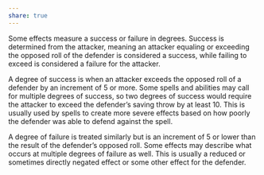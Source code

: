 ```yaml
---
share: true
---
```


Some effects measure a success or failure in degrees. Success is determined from the attacker, meaning an attacker equaling or exceeding the opposed roll of the defender is considered a success, while failing to exceed is considered a failure for the attacker.

A degree of success is when an attacker exceeds the opposed roll of a defender by an increment of 5 or more. Some spells and abilities may call for multiple degrees of success, so two degrees of success would require the attacker to exceed the defender’s saving throw by at least 10. This is usually used by spells to create more severe effects based on how poorly the defender was able to defend against the spell.

A degree of failure is treated similarly but is an increment of 5 or lower than the result of the defender’s opposed roll. Some effects may describe what occurs at multiple degrees of failure as well. This is usually a reduced or sometimes directly negated effect or some other effect for the defender.